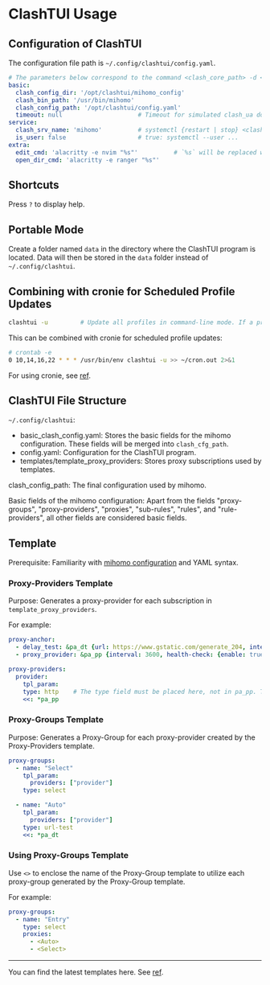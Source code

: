 # ClashTUI Usage

## Configuration of ClashTUI

The configuration file path is `~/.config/clashtui/config.yaml`.

```yaml
# The parameters below correspond to the command <clash_core_path> -d <clash_cfg_dir> -f <clash_cfg_path>
basic:
  clash_config_dir: '/opt/clashtui/mihomo_config'
  clash_bin_path: '/usr/bin/mihomo'
  clash_config_path: '/opt/clashtui/config.yaml'
  timeout: null                     # Timeout for simulated clash_ua download. `null` means no timeout. Unit is `seconds`.
service:
  clash_srv_name: 'mihomo'          # systemctl {restart | stop} <clash_srv_name>
  is_user: false                    # true: systemctl --user ...
extra:
  edit_cmd: 'alacritty -e nvim "%s"'          # `%s` will be replaced with the corresponding file path. If empty, use `xdg-open` to open the file.
  open_dir_cmd: 'alacritty -e ranger "%s"'
```

## Shortcuts

Press `?` to display help.

## Portable Mode

Create a folder named `data` in the directory where the ClashTUI program is located. Data will then be stored in the `data` folder instead of `~/.config/clashtui`.

## Combining with cronie for Scheduled Profile Updates

```sh
clashtui -u         # Update all profiles in command-line mode. If a profile has proxy-providers, they will also be updated.
```

This can be combined with cronie for scheduled profile updates:

```sh
# crontab -e
0 10,14,16,22 * * * /usr/bin/env clashtui -u >> ~/cron.out 2>&1
```

For using cronie, see [ref](https://wiki.archlinuxcn.org/wiki/Cron).

## ClashTUI File Structure

`~/.config/clashtui`:
-   basic_clash_config.yaml: Stores the basic fields for the mihomo configuration. These fields will be merged into `clash_cfg_path`.
-   config.yaml: Configuration for the ClashTUI program.
-   templates/template_proxy_providers: Stores proxy subscriptions used by templates.

clash_config_path: The final configuration used by mihomo.

Basic fields of the mihomo configuration: Apart from the fields "proxy-groups", "proxy-providers", "proxies", "sub-rules", "rules", and "rule-providers", all other fields are considered basic fields.

## Template

Prerequisite: Familiarity with [mihomo configuration](https://wiki.metacubex.one/config/) and YAML syntax.

### Proxy-Providers Template

Purpose: Generates a proxy-provider for each subscription in `template_proxy_providers`.

For example:

```yaml
proxy-anchor:
  - delay_test: &pa_dt {url: https://www.gstatic.com/generate_204, interval: 300}
  - proxy_provider: &pa_pp {interval: 3600, health-check: {enable: true, url: https://www.gstatic.com/generate_204, interval: 300}}

proxy-providers:
  provider:
    tpl_param:
    type: http    # The type field must be placed here, not in pa_pp. The reason is that ClashTUI uses this field to detect if it is a network resource.
    <<: *pa_pp
```

### Proxy-Groups Template

Purpose: Generates a Proxy-Group for each proxy-provider created by the Proxy-Providers template.

```yaml
proxy-groups:
  - name: "Select"
    tpl_param:
      providers: ["provider"]
    type: select

  - name: "Auto"
    tpl_param:
      providers: ["provider"]
    type: url-test
    <<: *pa_dt
```

### Using Proxy-Groups Template

Use `<>` to enclose the name of the Proxy-Group template to utilize each proxy-group generated by the Proxy-Group template.

For example:

```yaml
proxy-groups:
  - name: "Entry"
    type: select
    proxies:
      - <Auto>
      - <Select>
```

---

You can find the latest templates here. See [ref](https://github.com/JohanChane/clashtui/tree/main/InstallRes/templates).
